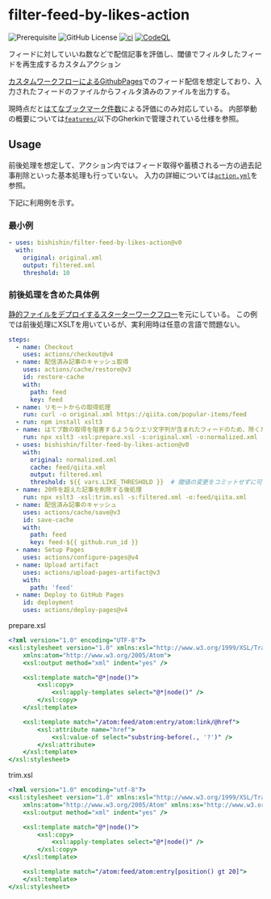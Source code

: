 # filter-feed-by-likes-action
![Prerequisite](https://img.shields.io/badge/node-%3E%3D20-blue.svg?logo=nodedotjs)
![GitHub License](https://img.shields.io/github/license/bishishin/filter-feed-by-likes-action)
[![ci](https://github.com/bishishin/filter-feed-by-likes-action/actions/workflows/ci.yaml/badge.svg)](https://github.com/bishishin/filter-feed-by-likes-action/actions/workflows/ci.yaml)
[![CodeQL](https://github.com/bishishin/filter-feed-by-likes-action/actions/workflows/github-code-scanning/codeql/badge.svg)](https://github.com/bishishin/filter-feed-by-likes-action/actions/workflows/github-code-scanning/codeql)

フィードに対していいね数などで配信記事を評価し、閾値でフィルタしたフィードを再生成するカスタムアクション

[カスタムワークフローによるGithubPages](https://docs.github.com/ja/pages/getting-started-with-github-pages/using-custom-workflows-with-github-pages)でのフィード配信を想定しており、入力されたフィードのファイルからフィルタ済みのファイルを出力する。

現時点だと[はてなブックマーク件数](https://developer.hatena.ne.jp/ja/documents/bookmark/apis/getcount/)による評価にのみ対応している。
内部挙動の概要については[`features/`](features/)以下のGherkinで管理されている仕様を参照。

## Usage

前後処理を想定して、アクション内ではフィード取得や蓄積される一方の過去記事削除といった基本処理も行っていない。
入力の詳細については[`action.yml`](action.yml)を参照。

下記に利用例を示す。

### 最小例
```yaml
- uses: bishishin/filter-feed-by-likes-action@v0
  with:
    original: original.xml
    output: filtered.xml
    threshold: 10
```

### 前後処理を含めた具体例
[静的ファイルをデプロイするスターターワークフロー](https://github.com/actions/starter-workflows/blob/main/pages/static.yml)を元にしている。
この例では前後処理にXSLTを用いているが、実利用時は任意の言語で問題ない。
```yaml
steps:
  - name: Checkout
    uses: actions/checkout@v4
  - name: 配信済み記事のキャッシュ取得
    uses: actions/cache/restore@v3
    id: restore-cache
    with:
      path: feed
      key: feed
  - name: リモートからの取得処理
    run: curl -o original.xml https://qiita.com/popular-items/feed
  - run: npm install xslt3
  - name: はてブ数の取得を阻害するようなクエリ文字列が含まれたフィードのため、除くための前処理
    run: npx xslt3 -xsl:prepare.xsl -s:original.xml -o:normalized.xml
  - uses: bishishin/filter-feed-by-likes-action@v0
    with:
      original: normalized.xml
      cache: feed/qiita.xml
      output: filtered.xml
      threshold: ${{ vars.LIKE_THRESHOLD }}  # 閾値の変更をコミットせずに可能にする
  - name: 20件を超えた記事を削除する後処理
    run: npx xslt3 -xsl:trim.xsl -s:filtered.xml -o:feed/qiita.xml
  - name: 配信済み記事のキャッシュ
    uses: actions/cache/save@v3
    id: save-cache
    with:
      path: feed
      key: feed-${{ github.run_id }}
  - name: Setup Pages
    uses: actions/configure-pages@v4
  - name: Upload artifact
    uses: actions/upload-pages-artifact@v3
    with:
      path: 'feed'
  - name: Deploy to GitHub Pages
    id: deployment
    uses: actions/deploy-pages@v4
```
prepare.xsl
```xsl
<?xml version="1.0" encoding="UTF-8"?>
<xsl:stylesheet version="1.0" xmlns:xsl="http://www.w3.org/1999/XSL/Transform"
    xmlns:atom="http://www.w3.org/2005/Atom">
    <xsl:output method="xml" indent="yes" />

    <xsl:template match="@*|node()">
        <xsl:copy>
            <xsl:apply-templates select="@*|node()" />
        </xsl:copy>
    </xsl:template>

    <xsl:template match="/atom:feed/atom:entry/atom:link/@href">
        <xsl:attribute name="href">
            <xsl:value-of select="substring-before(., '?')" />
        </xsl:attribute>
    </xsl:template>
</xsl:stylesheet>
```
trim.xsl
```xsl
<?xml version="1.0" encoding="utf-8"?>
<xsl:stylesheet version="1.0" xmlns:xsl="http://www.w3.org/1999/XSL/Transform"
    xmlns:atom="http://www.w3.org/2005/Atom" xmlns:xs="http://www.w3.org/2001/XMLSchema">
    <xsl:output method="xml" indent="yes" />

    <xsl:template match="@*|node()">
        <xsl:copy>
            <xsl:apply-templates select="@*|node()" />
        </xsl:copy>
    </xsl:template>

    <xsl:template match="/atom:feed/atom:entry[position() gt 20]">
    </xsl:template>
</xsl:stylesheet>
```
